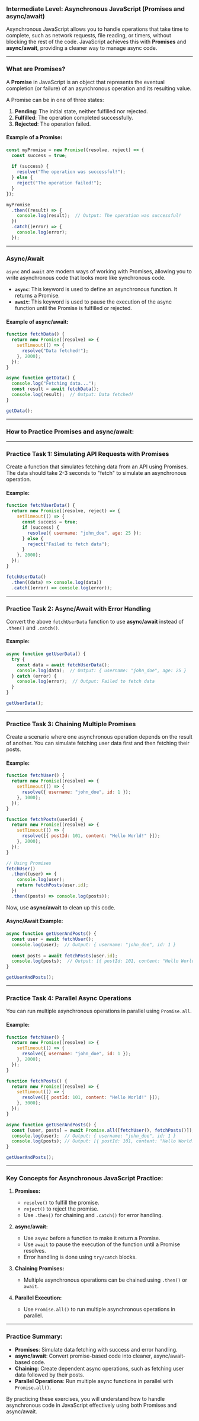 ### **Intermediate Level: Asynchronous JavaScript (Promises and async/await)**

Asynchronous JavaScript allows you to handle operations that take time to complete, such as network requests, file reading, or timers, without blocking the rest of the code. JavaScript achieves this with **Promises** and **async/await**, providing a cleaner way to manage async code.

---

### **What are Promises?**

A **Promise** in JavaScript is an object that represents the eventual completion (or failure) of an asynchronous operation and its resulting value.

A Promise can be in one of three states:
1. **Pending**: The initial state, neither fulfilled nor rejected.
2. **Fulfilled**: The operation completed successfully.
3. **Rejected**: The operation failed.

#### **Example of a Promise:**

```javascript
const myPromise = new Promise((resolve, reject) => {
  const success = true;
  
  if (success) {
    resolve("The operation was successful!");
  } else {
    reject("The operation failed!");
  }
});

myPromise
  .then((result) => {
    console.log(result);  // Output: The operation was successful!
  })
  .catch((error) => {
    console.log(error);
  });
```

---

### **Async/Await**

`async` and `await` are modern ways of working with Promises, allowing you to write asynchronous code that looks more like synchronous code.

- **`async`**: This keyword is used to define an asynchronous function. It returns a Promise.
- **`await`**: This keyword is used to pause the execution of the async function until the Promise is fulfilled or rejected.

#### **Example of async/await:**

```javascript
function fetchData() {
  return new Promise((resolve) => {
    setTimeout(() => {
      resolve("Data fetched!");
    }, 2000);
  });
}

async function getData() {
  console.log("Fetching data...");
  const result = await fetchData();
  console.log(result);  // Output: Data fetched!
}

getData();
```

---

### **How to Practice Promises and async/await:**

---

### **Practice Task 1: Simulating API Requests with Promises**

Create a function that simulates fetching data from an API using Promises. The data should take 2-3 seconds to "fetch" to simulate an asynchronous operation.

#### **Example:**
```javascript
function fetchUserData() {
  return new Promise((resolve, reject) => {
    setTimeout(() => {
      const success = true;
      if (success) {
        resolve({ username: "john_doe", age: 25 });
      } else {
        reject("Failed to fetch data");
      }
    }, 2000);
  });
}

fetchUserData()
  .then((data) => console.log(data))
  .catch((error) => console.log(error));
```

---

### **Practice Task 2: Async/Await with Error Handling**

Convert the above `fetchUserData` function to use **async/await** instead of `.then()` and `.catch()`.

#### **Example:**
```javascript
async function getUserData() {
  try {
    const data = await fetchUserData();
    console.log(data);  // Output: { username: "john_doe", age: 25 }
  } catch (error) {
    console.log(error);  // Output: Failed to fetch data
  }
}

getUserData();
```

---

### **Practice Task 3: Chaining Multiple Promises**

Create a scenario where one asynchronous operation depends on the result of another. You can simulate fetching user data first and then fetching their posts.

#### **Example:**
```javascript
function fetchUser() {
  return new Promise((resolve) => {
    setTimeout(() => {
      resolve({ username: "john_doe", id: 1 });
    }, 1000);
  });
}

function fetchPosts(userId) {
  return new Promise((resolve) => {
    setTimeout(() => {
      resolve([{ postId: 101, content: "Hello World!" }]);
    }, 2000);
  });
}

// Using Promises
fetchUser()
  .then((user) => {
    console.log(user);
    return fetchPosts(user.id);
  })
  .then((posts) => console.log(posts));
```

Now, use **async/await** to clean up this code.

#### **Async/Await Example:**
```javascript
async function getUserAndPosts() {
  const user = await fetchUser();
  console.log(user);  // Output: { username: "john_doe", id: 1 }
  
  const posts = await fetchPosts(user.id);
  console.log(posts);  // Output: [{ postId: 101, content: "Hello World!" }]
}

getUserAndPosts();
```

---

### **Practice Task 4: Parallel Async Operations**

You can run multiple asynchronous operations in parallel using `Promise.all`.

#### **Example:**
```javascript
function fetchUser() {
  return new Promise((resolve) => {
    setTimeout(() => {
      resolve({ username: "john_doe", id: 1 });
    }, 2000);
  });
}

function fetchPosts() {
  return new Promise((resolve) => {
    setTimeout(() => {
      resolve([{ postId: 101, content: "Hello World!" }]);
    }, 3000);
  });
}

async function getUserAndPosts() {
  const [user, posts] = await Promise.all([fetchUser(), fetchPosts()]);
  console.log(user);  // Output: { username: "john_doe", id: 1 }
  console.log(posts); // Output: [{ postId: 101, content: "Hello World!" }]
}

getUserAndPosts();
```

---

### **Key Concepts for Asynchronous JavaScript Practice:**

1. **Promises:**
   - `resolve()` to fulfill the promise.
   - `reject()` to reject the promise.
   - Use `.then()` for chaining and `.catch()` for error handling.

2. **async/await:**
   - Use `async` before a function to make it return a Promise.
   - Use `await` to pause the execution of the function until a Promise resolves.
   - Error handling is done using `try/catch` blocks.

3. **Chaining Promises:**
   - Multiple asynchronous operations can be chained using `.then()` or `await`.

4. **Parallel Execution:**
   - Use `Promise.all()` to run multiple asynchronous operations in parallel.

---

### **Practice Summary:**

- **Promises**: Simulate data fetching with success and error handling.
- **async/await**: Convert promise-based code into cleaner, async/await-based code.
- **Chaining**: Create dependent async operations, such as fetching user data followed by their posts.
- **Parallel Operations**: Run multiple async functions in parallel with `Promise.all()`.

By practicing these exercises, you will understand how to handle asynchronous code in JavaScript effectively using both Promises and async/await.